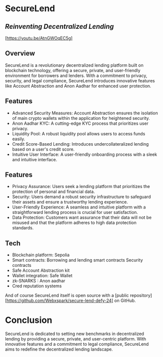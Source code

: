 # SecureLend
## _Reinventing Decentralized Lending_

[https://youtu.be/AtnGWOqEC5g] 

## Overview

SecureLend is a revolutionary decentralized lending platform built on blockchain technology, offering a secure, private, and user-friendly environment for borrowers and lenders. With a commitment to privacy, security, and legal compliance, SecureLend introduces innovative features like Account Abstraction and Anon Aadhar for enhanced user protection.

## Features

- Advanced Security Measures: Account Abstraction ensures the isolation of main crypto wallets within the application for heightened security.
- Anon Aadhar KYC: A cutting-edge KYC process that prioritizes user privacy.
- Liquidity Pool: A robust liquidity pool allows users to access funds easily.
- Credit Score-Based Lending: Introduces undercollateralized lending based on a user's credit score.
- Intuitive User Interface: A user-friendly onboarding process with a sleek and intuitive interface.

## Features

- Privacy Assurance: Users seek a lending platform that prioritizes the protection of personal and financial data.
- Security: Users demand a robust security infrastructure to safeguard their assets and ensure a trustworthy lending experience.
- User-Friendly Experience: A seamless and intuitive platform with a straightforward lending process is crucial for user satisfaction.
- Data Protection: Customers want assurance that their data will not be misused and that the platform adheres to high data protection standards.

## Tech
- Blockchain platform: Sepolia
- Smart contracts:
  Borrowing and lending smart contracts
  Security contracts
- Safe Account Abstraction kit
- Wallet integration: Safe Wallet
- zk-SNARKS : Anon aadhar
- Cred reputation systems


And of course SecureLend itself is open source with a [public repository][https://github.com/Webxspark/secure-lend-defy-24]
 on GitHub.

# Conclusion

SecureLend is dedicated to setting new benchmarks in decentralized lending by providing a secure, private, and user-centric platform. With innovative features and a commitment to legal compliance, SecureLend aims to redefine the decentralized lending landscape.
